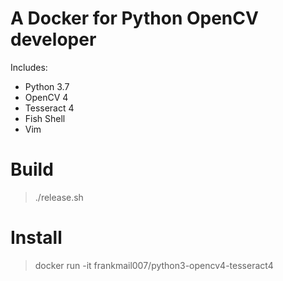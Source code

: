 # A Docker for Python OpenCV developer

Includes:

- Python 3.7
- OpenCV 4
- Tesseract 4
- Fish Shell
- Vim

# Build

> ./release.sh

# Install

> docker run -it frankmail007/python3-opencv4-tesseract4



